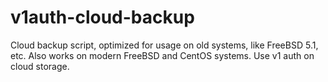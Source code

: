 v1auth-cloud-backup
=====================

Cloud backup script, optimized for usage on old systems, like FreeBSD 5.1, etc. Also works on modern FreeBSD and CentOS systems. Use v1 auth on cloud storage.

